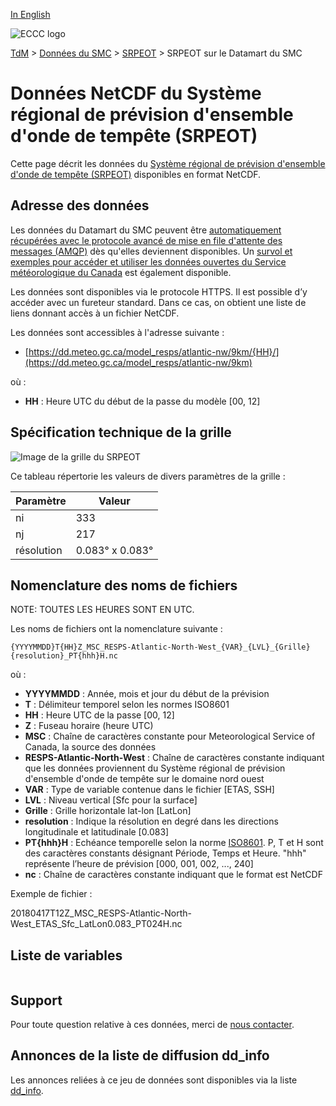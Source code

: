[In English](readme_resps-datamart_en.md)

![ECCC logo](../../img_eccc-logo.png)

[TdM](../../readme_fr.md) > [Données du SMC](../../readme_fr.md) > [SRPEOT](readme_resps_fr.md) > SRPEOT sur le Datamart du SMC

# Données NetCDF du Système régional de prévision d'ensemble d'onde de tempête (SRPEOT)

Cette page décrit les données du [Système régional de prévision d'ensemble d'onde de tempête (SRPEOT)](readme_resps_fr.md) disponibles en format NetCDF.

## Adresse des données

Les données du Datamart du SMC peuvent être [automatiquement récupérées avec le protocole avancé de mise en file d'attente des messages (AMQP)](../../msc-datamart/amqp_fr.md) dès qu'elles deviennent disponibles. Un [survol et exemples pour accéder et utiliser les données ouvertes du Service météorologique du Canada](../../usage/readme_fr.md) est également disponible.

Les données sont disponibles via le protocole HTTPS. Il est possible d’y accéder avec un fureteur standard. Dans ce cas, on obtient une liste de liens donnant accès à un fichier NetCDF.

Les données sont accessibles à l'adresse suivante :

* [https://dd.meteo.gc.ca/model_resps/atlantic-nw/9km/{HH}/](https://dd.meteo.gc.ca/model_resps/atlantic-nw/9km)

où :

* __HH__ : Heure UTC du début de la passe du modèle [00, 12]

## Spécification technique de la grille

![Image de la grille du SRPEOT](https://collaboration.cmc.ec.gc.ca/cmc/cmos/public_doc/msc-data/nwp_resps/grille_resps.png)

Ce tableau répertorie les valeurs de divers paramètres de la grille :

| Paramètre | Valeur |
| ------ | ------ |
| ni | 333 |
| nj | 217 |
| résolution | 0.083° x 0.083° |

## Nomenclature des noms de fichiers

NOTE: TOUTES LES HEURES SONT EN UTC.

Les noms de fichiers ont la nomenclature suivante :

`{YYYYMMDD}T{HH}Z_MSC_RESPS-Atlantic-North-West_{VAR}_{LVL}_{Grille}{resolution}_PT{hhh}H.nc` 

où :

* __YYYYMMDD__ : Année, mois et jour du début de la prévision
* __T__ : Délimiteur temporel selon les normes ISO8601
* __HH__ : Heure UTC de la passe [00, 12]
* __Z__ : Fuseau horaire (heure UTC)
* __MSC__ : Chaîne de caractères constante pour Meteorological Service of Canada, la source des données 
* __RESPS-Atlantic-North-West__ : Chaîne de caractères constante indiquant que les données proviennent du Système régional de prévision d'ensemble d'onde de tempête sur le domaine nord ouest
* __VAR__ : Type de variable contenue dans le fichier [ETAS, SSH]
* __LVL__ : Niveau vertical [Sfc pour la surface]
* __Grille__ : Grille horizontale lat-lon [LatLon]
* __resolution__ : Indique la résolution en degré dans les directions longitudinale et latitudinale [0.083]
* __PT{hhh}H__ : Echéance temporelle selon la norme [ISO8601](https://en.wikipedia.org/wiki/ISO_8601). P, T et H sont des caractères constants désignant Période, Temps et Heure. "hhh" représente l’heure de prévision  [000, 001, 002, ..., 240]
* __nc__ : Chaîne de caractères constante indiquant que le format est NetCDF

Exemple de fichier :

20180417T12Z_MSC_RESPS-Atlantic-North-West_ETAS_Sfc_LatLon0.083_PT024H.nc

##   Liste de variables

<table id="csv-table" class="display"></table>

<link href="https://cdn.jsdelivr.net/npm/simple-datatables@latest/dist/style.css" rel="stylesheet" type="text/css">
<script src="https://cdn.jsdelivr.net/npm/simple-datatables@latest"></script>
<script src="../../../js/variables_datatable.js" type="text/javascript"></script>
<script>
  loadTable("csv-table", "../../../assets/csv/RESPS_Variables-List_fr.csv");
</script>

## Support

Pour toute question relative à ces données, merci de [nous contacter](https://weather.gc.ca/mainmenu/contact_us_f.html).

## Annonces de la liste de diffusion dd_info

Les annonces reliées à ce jeu de données sont disponibles via la liste [dd_info](https://comm.collab.science.gc.ca/mailman3/postorius/lists/dd_info/).

